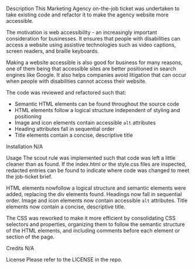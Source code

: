 Description
This Marketing Agency on-the-job ticket was undertaken to take existing code and refactor it to make the agency website more accessible. 

The motivation is web accessibility - an increasingly important consideration for businesses. It ensures that people with disabilities can access a website using assistive technologies such as video captions, screen readers, and braille keyboards. 

Making a website accessible is also good for business for many reasons, one of them being that accessible sites are better positioned in search engines like Google. It also helps companies avoid litigation that can occur when people with disabilities cannot access their website.

The code was reviewed and refactored such that:

* Semantic HTML elements can be found throughout the source code
* HTML elements follow a logical structure independent of styling and positioning
* Image and icon elements contain accessible `alt` attributes
* Heading attributes fall in sequential order
* Title elements contain a concise, descriptive title

Installation
N/A

Usage
The scout rule was implemented such that code was left a little cleaner than as found. If the index.html or the style.css files are inspected, redacted entries can be found to indicate where code was changed to meet the job-ticket brief.

HTML elements nowfollow a logical structure and semantic elements were added, replacing the div elements found. Headings now fall in sequential order. Image and icon elements now contain accessible `alt` attributes. Title elements now contain a concise, descriptive title.

The CSS was reworked to make it more efficient by consolidating CSS selectors and properties, organizing them to follow the semantic structure of the HTML elements, and including comments before each element or section of the page.

Credits
N/A

License
Please refer to the LICENSE in the repo.